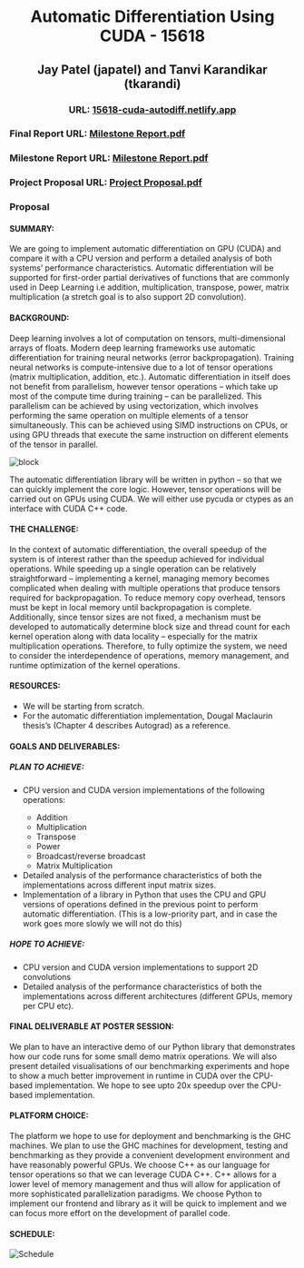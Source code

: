 <h1 align="center">Automatic Differentiation Using CUDA - 15618</h1>
<h2 align="center">Jay Patel (japatel) and Tanvi Karandikar (tkarandi)</h2>
<h3 align="center">URL: <a href="https://15618-cuda-autodiff.netlify.app/" >15618-cuda-autodiff.netlify.app</a></h3>

<h3> Final Report URL: <a href="web/15618%20Final%20Project%20Report.pdf" type="application/pdf" target="_blank">Milestone Report.pdf</a> </h3>

<h3> Milestone Report URL: <a href="web/15618%20Final%20Project%20Milestone%20Report.pdf" type="application/pdf" target="_blank">Milestone Report.pdf</a> </h3>

<h3> Project Proposal URL: <a href="web/15618%20Final%20Project%20Proposal.pdf" type="application/pdf" target="_blank">Project Proposal.pdf</a> </h3>

### Proposal

#### SUMMARY: 
We are going to implement automatic differentiation on GPU (CUDA) and compare it with a CPU version and perform a detailed analysis of both systems’ performance characteristics. Automatic differentiation will be supported for first-order partial derivatives of functions that are commonly used in Deep Learning i.e addition, multiplication, transpose, power, matrix multiplication (a stretch goal is to also support 2D convolution).

#### BACKGROUND: 
Deep learning involves a lot of computation on tensors, multi-dimensional arrays of floats. Modern deep learning frameworks use automatic differentiation for training neural networks (error backpropagation). Training neural networks is compute-intensive due to a lot of tensor operations (matrix multiplication, addition, etc.). Automatic differentiation in itself does not benefit from parallelism, however tensor operations – which take up most of the compute time during training – can be parallelized. This parallelism can be achieved by using vectorization, which involves performing the same operation on multiple elements of a tensor simultaneously. This can be achieved using SIMD instructions on CPUs, or using GPU threads that execute the same instruction on different elements of the tensor in parallel.

![block](https://raw.githubusercontent.com/jay1999ke/15618.cuda-autodiff/main/web/imgs/block.svg)

The automatic differentiation library will be written in python – so that we can quickly implement the core logic. However, tensor operations will be carried out on GPUs using CUDA. We will either use pycuda or ctypes as an interface with CUDA C++ code. 

#### THE CHALLENGE: 
In the context of automatic differentiation, the overall speedup of the system is of interest rather than the speedup achieved for individual operations. While speeding up a single operation can be relatively straightforward – implementing a kernel, managing memory becomes complicated when dealing with multiple operations that produce tensors required for backpropagation. To reduce memory copy overhead, tensors must be kept in local memory until backpropagation is complete. Additionally, since tensor sizes are not fixed, a mechanism must be developed to automatically determine block size and thread count for each kernel operation along with data locality – especially for the matrix multiplication operations. Therefore, to fully optimize the system, we need to consider the interdependence of operations, memory management, and runtime optimization of the kernel operations.

#### RESOURCES: 
<ul>

<li>We will be starting from scratch.</li>
 <li>For the automatic differentiation implementation, Dougal Maclaurin thesis’s (Chapter 4 describes Autograd) as a reference.</li>
</ul>

#### GOALS AND DELIVERABLES: 

##### PLAN TO ACHIEVE:
<ul>

<li> CPU version and CUDA version implementations of the following operations:</li>
<ul>
  <li>Addition</li>
  <li>Multiplication</li>
  <li>Transpose</li>
  <li>Power</li>
  <li>Broadcast/reverse broadcast</li>
  <li>Matrix Multiplication</li>
</ul>

  <li>Detailed analysis of the performance characteristics of both the implementations across different input matrix sizes.</li>

  <li>Implementation of a library in Python that uses the CPU and GPU versions of operations defined in the previous point to perform automatic differentiation. (This is a low-priority part, and in case the work goes more slowly we will not do this)</li>
</ul>


##### HOPE TO ACHIEVE:
<ul>
 <li>CPU version and CUDA version implementations to support 2D convolutions</li>

 <li>Detailed analysis of the performance characteristics of both the implementations across different architectures (different GPUs, memory per CPU etc).</li>
</ul>

#### FINAL DELIVERABLE AT POSTER SESSION:
We plan to have an interactive demo of our Python library that demonstrates how our code runs for some small demo matrix operations. We will also present detailed visualisations of our benchmarking experiments and hope to show a much better improvement in runtime in CUDA over the CPU-based implementation. We hope to see upto 20x speedup over the CPU-based implementation. 

#### PLATFORM CHOICE: 
The platform we hope to use for deployment and benchmarking is the GHC machines. We plan to use the GHC machines for development, testing and benchmarking as they provide a convenient development environment and have reasonably powerful GPUs. 
We choose C++ as our language for tensor operations so that we can leverage CUDA C++. C++ allows for a lower level of memory management and thus will allow for application of more sophisticated parallelization paradigms. We choose Python to implement our frontend and library as it will be quick to implement and we can focus more effort on the development of parallel code.

#### SCHEDULE:
![Schedule](https://raw.githubusercontent.com/jay1999ke/15618.cuda-autodiff/main/web/imgs/Milestones.png)

